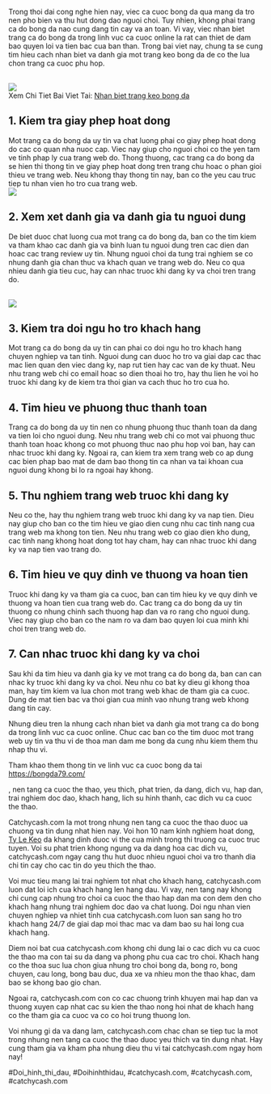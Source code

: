 <p>Trong thoi dai cong nghe hien nay, viec ca cuoc bong da qua mang da tro nen pho bien va thu hut dong dao nguoi choi. Tuy nhien, khong phai trang ca do bong da nao cung dang tin cay va an toan. Vi vay, viec nhan biet trang ca do bong da trong linh vuc ca cuoc online la rat can thiet de dam bao quyen loi va tien bac cua ban than. Trong bai viet nay, chung ta se cung tim hieu cach nhan biet va danh gia mot trang keo bong da de co the lua chon trang ca cuoc phu hop.</p><br><img src="https://catchycash.com/wp-content/uploads/2025/02/nhan-biet-trang-keo-bong-da-uy-tin-2.jpg"></br>
Xem Chi Tiet Bai Viet Tai: <a href="https://catchycash.com/nhan-biet-trang-keo-bong-da/">Nhan biet trang keo bong da</a><h2>1. Kiem tra giay phep hoat dong</h2><p>Mot trang ca do bong da uy tin va chat luong phai co giay phep hoat dong do cac co quan nha nuoc cap. Viec nay giup cho nguoi choi co the yen tam ve tinh phap ly cua trang web do. Thong thuong, cac trang ca do bong da se hien thi thong tin ve giay phep hoat dong tren trang chu hoac o phan gioi thieu ve trang web. Neu khong thay thong tin nay, ban co the yeu cau truc tiep tu nhan vien ho tro cua trang web.<br><img src="https://catchycash.com/wp-content/uploads/2025/02/doi-hinh-thi-dau-1.jpg"></br><h2>2. Xem xet danh gia va danh gia tu nguoi dung</h2><p>De biet duoc chat luong cua mot trang ca do bong da, ban co the tim kiem va tham khao cac danh gia va binh luan tu nguoi dung tren cac dien dan hoac cac trang review uy tin. Nhung nguoi choi da tung trai nghiem se co nhung danh gia chan thuc va khach quan ve trang web do. Neu co qua nhieu danh gia tieu cuc, hay can nhac truoc khi dang ky va choi tren trang do.</p><br><img src="https://catchycash.com/wp-content/uploads/2025/02/nhan-biet-trang-keo-bong-da-uy-tin-3.jpg"></br><h2>3. Kiem tra doi ngu ho tro khach hang</h2><p>Mot trang ca do bong da uy tin can phai co doi ngu ho tro khach hang chuyen nghiep va tan tinh. Nguoi dung can duoc ho tro va giai dap cac thac mac lien quan den viec dang ky, nap rut tien hay cac van de ky thuat. Neu nhu trang web chi co email hoac so dien thoai ho tro, hay thu lien he voi ho truoc khi dang ky de kiem tra thoi gian va cach thuc ho tro cua ho.<h2>4. Tim hieu ve phuong thuc thanh toan</h2><p>Trang ca do bong da uy tin nen co nhung phuong thuc thanh toan da dang va tien loi cho nguoi dung. Neu nhu trang web chi co mot vai phuong thuc thanh toan hoac khong co mot phuong thuc nao phu hop voi ban, hay can nhac truoc khi dang ky. Ngoai ra, can kiem tra xem trang web co ap dung cac bien phap bao mat de dam bao thong tin ca nhan va tai khoan cua nguoi dung khong bi lo ra ngoai hay khong.</p><h2>5. Thu nghiem trang web truoc khi dang ky</h2><p>Neu co the, hay thu nghiem trang web truoc khi dang ky va nap tien. Dieu nay giup cho ban co the tim hieu ve giao dien cung nhu cac tinh nang cua trang web ma khong ton tien. Neu nhu trang web co giao dien kho dung, cac tinh nang khong hoat dong tot hay cham, hay can nhac truoc khi dang ky va nap tien vao trang do.<h2>6. Tim hieu ve quy dinh ve thuong va hoan tien</h2><p>Truoc khi dang ky va tham gia ca cuoc, ban can tim hieu ky ve quy dinh ve thuong va hoan tien cua trang web do. Cac trang ca do bong da uy tin thuong co nhung chinh sach thuong hap dan va ro rang cho nguoi dung. Viec nay giup cho ban co the nam ro va dam bao quyen loi cua minh khi choi tren trang web do.</p><h2>7. Can nhac truoc khi dang ky va choi</h2><p>Sau khi da tim hieu va danh gia ky ve mot trang ca do bong da, ban can can nhac ky truoc khi dang ky va choi. Neu nhu co bat ky dieu gi khong thoa man, hay tim kiem va lua chon mot trang web khac de tham gia ca cuoc. Dung de mat tien bac va thoi gian cua minh vao nhung trang web khong dang tin cay.</p><p>Nhung dieu tren la nhung cach nhan biet va danh gia mot trang ca do bong da trong linh vuc ca cuoc online. Chuc cac ban co the tim duoc mot trang web uy tin va thu vi de thoa man dam me bong da cung nhu kiem them thu nhap thu vi.</p><p>Tham khao them thong tin ve linh vuc ca cuoc bong da tai <a href="https://bongda79.com/" target="_blank">https://bongda79.com/</a></p><p>, nen tang ca cuoc the thao, yeu thich, phat trien, da dang, dich vu, hap dan, trai nghiem doc dao, khach hang, lich su hinh thanh, cac dich vu ca cuoc the thao. 

Catchycash.com la mot trong nhung nen tang ca cuoc the thao duoc ua chuong va tin dung nhat hien nay. Voi hon 10 nam kinh nghiem hoat dong, <a href="https://catchycash.com/">Ty Le Keo</a> da khang dinh duoc vi the cua minh trong thi truong ca cuoc truc tuyen. Voi su phat trien khong ngung va da dang hoa cac dich vu, catchycash.com ngay cang thu hut duoc nhieu nguoi choi va tro thanh dia chi tin cay cho cac tin do yeu thich the thao.

Voi muc tieu mang lai trai nghiem tot nhat cho khach hang, catchycash.com luon dat loi ich cua khach hang len hang dau. Vi vay, nen tang nay khong chi cung cap nhung tro choi ca cuoc the thao hap dan ma con dem den cho khach hang nhung trai nghiem doc dao va chat luong. Doi ngu nhan vien chuyen nghiep va nhiet tinh cua catchycash.com luon san sang ho tro khach hang 24/7 de giai dap moi thac mac va dam bao su hai long cua khach hang.

Diem noi bat cua catchycash.com khong chi dung lai o cac dich vu ca cuoc the thao ma con tai su da dang va phong phu cua cac tro choi. Khach hang co the thoa suc lua chon giua nhung tro choi bong da, bong ro, bong chuyen, cau long, bong bau duc, dua xe va nhieu mon the thao khac, dam bao se khong bao gio chan.

Ngoai ra, catchycash.com con co cac chuong trinh khuyen mai hap dan va thuong xuyen cap nhat cac su kien the thao nong hoi nhat de khach hang co the tham gia ca cuoc va co co hoi trung thuong lon.

Voi nhung gi da va dang lam, catchycash.com chac chan se tiep tuc la mot trong nhung nen tang ca cuoc the thao duoc yeu thich va tin dung nhat. Hay cung tham gia va kham pha nhung dieu thu vi tai catchycash.com ngay hom nay!</p>
#Doi_hinh_thi_dau, #Doihinhthidau, #catchycash.com, #catchycash.com, #catchycash.com
